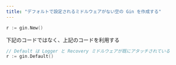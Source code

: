 ```yaml
---
title: "デフォルトで設定されるミドルウェアがない空の Gin を作成する"
---
```


```go
r := gin.New()
```

下記のコードではなく、上記のコードを利用する

```go
// Default は Logger と Recovery ミドルウェアが既にアタッチされている
r := gin.Default()
```


